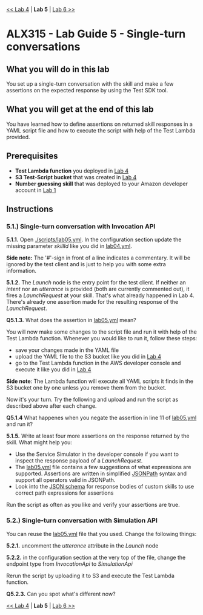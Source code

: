 [<< Lab 4](lab04.md) | **Lab 5** | [Lab 6 >>](lab06.md)

# ALX315 - Lab Guide 5 - Single-turn conversations

## **What you will do in this lab**
You set up a single-turn conversation with the skill and make a few assertions on the expected response by using the Test SDK tool. 

## **What you will get at the end of this lab**
You have learned how to define assertions on returned skill responses in a YAML script file and how to execute the script with help of the Test Lambda provided.

## **Prerequisites**

- **Test Lambda function** you deployed in [Lab 4](lab04.md)
- **S3 Test-Script bucket** that was created in [Lab 4](lab04.md)
- **Number guessing skill** that was deployed to your Amazon developer account in [Lab 1](lab01.md)

## **Instructions**

### **5.1.) Single-turn conversation with Invocation API** 

**5.1.1.** Open [./scripts/lab05.yml](../scripts/lab05.yml). In the configuration section update the missing parameter _skillId_ like you did in [lab04.yml](../scripts/lab04.yml). 

__Side note:__ The '#'-sign in front of a line indicates a commentary. It will be ignored by the test client and is just to help you with some extra information.

**5.1.2.** The _Launch_ node is the entry point for the test client. If neither an _intent_ nor an _utterance_ is provided (both are currently commented out), it fires a _LaunchRequest_ at your skill. That's what already happened in Lab 4. There's already one assertion made for the resulting response of the _LaunchRequest_. 

**Q5.1.3.** What does the assertion in [lab05.yml](../scripts/lab05.yml) mean?

You will now make some changes to the script file and run it with help of the Test Lambda function. Whenever you would like to run it, follow these steps:
- save your changes made in the YAML file
- upload the YAML file to the S3 bucket like you did in [Lab 4](lab04.md)
- go to the Test Lambda function in the AWS developer console and execute it like you did in [Lab 4](lab04.md)

__Side note__: The Lambda function will execute all YAML scripts it finds in the S3 bucket one by one unless you remove them from the bucket.

Now it's your turn. Try the following and upload and run the script as described above after each change.

**Q5.1.4** What happenes when you negate the assertion in line 11 of [lab05.yml](../scripts/lab05.yml) and run it?

**5.1.5.** Write at least four more assertions on the response returned by the skill. What might help you:
- Use the Service Simulator in the developer console if you want to inspect the response payload of a _LaunchRequest_. 
- The [lab05.yml](../scripts/lab05.yml) file contains a few suggestions of what expressions are supported. Assertions are written in simplified [JSONPath](http://goessner.net/articles/JsonPath/) syntax and support all operators valid in JSONPath.
- Look into the [JSON schema](https://developer.amazon.com/docs/custom-skills/request-and-response-json-reference.html#response-body-syntax) for response bodies of custom skills to use correct path expressions for assertions

Run the script as often as you like and verify your assertions are true.

### **5.2.) Single-turn conversation with Simulation API** 

You can reuse the [lab05.yml](../scripts/lab05.yml) file that you used. Change the following things:

**5.2.1.** uncomment the _utterance_ attribute in the _Launch_ node

**5.2.2.** in the configuration section at the very top of the file, change the endpoint type from _InvocationApi_ to _SimulationApi_

Rerun the script by uploading it to S3 and execute the Test Lambda function. 

**Q5.2.3.** Can you spot what's different now? 

[<< Lab 4](lab04.md) | **Lab 5** | [Lab 6 >>](lab06.md)